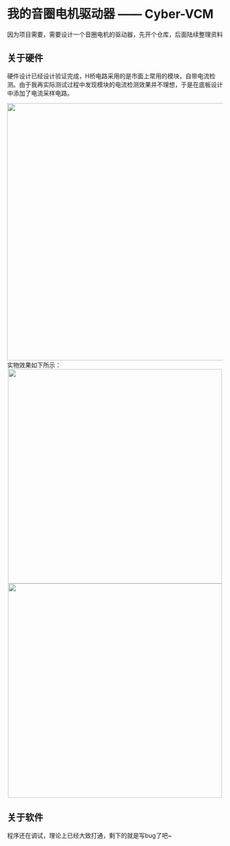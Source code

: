 # 我的音圈电机驱动器 —— Cyber-VCM
因为项目需要，需要设计一个音圈电机的驱动器，先开个仓库，后面陆续整理资料
## 关于硬件
硬件设计已经设计验证完成，H桥电路采用的是市面上常用的模块，自带电流检测。由于我再实际测试过程中发现模块的电流检测效果并不理想，于是在底板设计中添加了电流采样电路。
<div align=center><img src="https://user-images.githubusercontent.com/48275625/146013407-ce12c6d6-48fa-4e45-872f-81eb7d943120.png" width="600"></div>
实物效果如下所示：
<div align=center><img src="https://user-images.githubusercontent.com/48275625/146015106-a8137603-6461-41f5-87d3-fc7512cdf0ea.jpg" width="500"></div>

<div align=center><img src="https://user-images.githubusercontent.com/48275625/146014853-2746ced2-a4e5-46dc-981b-0b72892a6261.jpg" width="500"></div>

## 关于软件
程序还在调试，理论上已经大致打通，剩下的就是写bug了吧~


